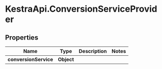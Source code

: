 # KestraApi.ConversionServiceProvider

## Properties

Name | Type | Description | Notes
------------ | ------------- | ------------- | -------------
**conversionService** | **Object** |  | 


